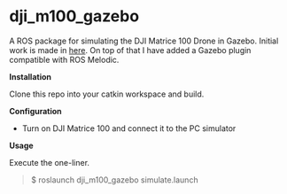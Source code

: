dji_m100_gazebo
=========

A ROS package for simulating the DJI Matrice 100 Drone in Gazebo. Initial work is made in [here](https://github.com/caochao39/hku_m100_gazebo). On top of that I have added a Gazebo plugin compatible with ROS Melodic. 

**Installation**

Clone this repo into your catkin workspace and build.


**Configuration**
  * Turn on DJI Matrice 100 and connect it to the PC simulator


**Usage**

Execute the one-liner.
> $ roslaunch dji_m100_gazebo simulate.launch